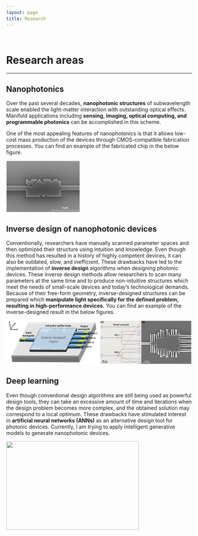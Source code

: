 ```yaml
---
layout: page
title: Research
---
```


<br/>

# Research areas
---
## Nanophotonics
Over the past several decades, **nanophotonic structures** of subwavelength scale enabled the light-matter interaction with outstanding optical effects. Manifold applications including **sensing, imaging, optical computing, and programmable photonics** can be accomplished in this scheme. 

One of the most appealing features of nanophotonics is that it allows low-cost mass production of the devices through CMOS-compatible fabrication processes. You can find an example of the fabricated chip in the below figure.

<img src="assets/img/nano.jpg"  width="200" height="140"/>

## Inverse design of nanophotonic devices
Conventionally, researchers have manually scanned parameter spaces and then optimized their structure using intuition and knowledge. Even though this method has resulted in a history of highly competent devices, it can also be outdated, slow, and inefficient. These drawbacks have led to the implementation of **inverse design** algorithms when designing photonic devices. These inverse design methods allow researchers to scan many parameters at the same time and to produce non-intuitive structures which meet the needs of small-scale devices and today’s technological demands. Because of their free-form geometry, inverse-designed structures can be prepared which **manipulate light specifically for the defined problem, resulting in high-performance devices.** You can find an example of the inverse-designed result in the below figures.

<img src="assets/img/Inv.JPG"  width="250" height="120"/>     <img src="assets/img/Inv2.JPG"  width="250" height="120"/>

## Deep learning
Even though conventional design algorithms are still being used as powerful design tools, they can take an excessive amount of time and iterations when the design problem becomes more complex, and the obtained solution may correspond to a local optimum. These drawbacks have stimulated interest in **artificial neural networks (ANNs)** as an alternative design tool for photonic devices. Currently, I am trying to apply intelligent generative models to generate nanophotonic devices. 

<img src="assets/img/deep.png"  width="360" height="240"/>

